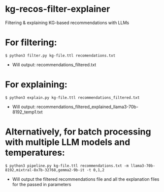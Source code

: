 # kg-recos-filter-explainer
Filtering &amp; explaining KG-based recommendations with LLMs

# For filtering:
```shell
$ python3 filter.py kg-file.ttl recomendations.txt
```
- Will output: recommendations_filtered.txt

# For explaining:
```shell
$ python3 explain.py kg-file.ttl recommendations_filtered.txt
```
- Will output: recommendations_filtered_explained_llama3-70b-8192_temp1.txt

# Alternatively, for batch processing with multiple LLM models and temperatures:
```shell
$ python3 pipeline.py kg-file.ttl recommendations.txt -m llama3-70b-8192,mixtral-8x7b-32768,gemma2-9b-it -t 0,1,2
```
- Will output the filtered recommendations file and all the explanation files for the passed in parameters

